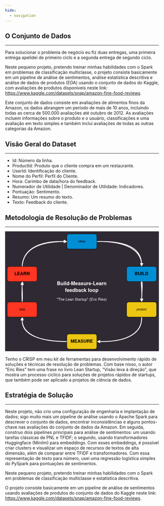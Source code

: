```yaml
---
hide:
  - navigation
---
```


## O Conjunto de Dados

---

Para solucionar o problema de negócio eu fiz duas entregas, uma primeira entrega apelidei de primeiro ciclo e a segunda entrega de segundo ciclo.

Neste pequeno projeto, pretendo treinar minhas habilidades com o Spark em problemas de classificação multiclasse, o projeto consiste basicamente em um pipeline de análise de sentimentos, análise estatística descritiva e análise de dados de produtos (EDA) usando o conjunto de dados do Kaggle, com avaliações de produtos disponíveis neste link: https://www.kaggle.com/datasets/snap/amazon-fine-food-reviews.

Este conjunto de dados consiste em avaliações de alimentos finos da Amazon, os dados abrangem um período de mais de 10 anos, incluindo todas as cerca de 500.000 avaliações até outubro de 2012. As avaliações incluem informações sobre o produto e o usuário, classificações e uma avaliação em texto simples e também inclui avaliações de todas as outras categorias da Amazon.

## Visão Geral do Dataset

---

- Id: Número da linha.
- ProductId: Produto que o cliente compra em um restaurante.
- UserId: Identificação do cliente.
- Nome do Perfil: Perfil do Cliente.
- Hora: Carimbo de data/hora do feedback.
- Numerador de Utilidade | Denominador de Utilidade: Indicadores.
- Pontuação: Sentimento.
- Resumo: Um resumo do texto.
- Texto: Feedback do cliente.


## Metodologia de Resolução de Problemas

---

<img src="img/build_measure_learn.png">

Tenho o CRISP em meu kit de ferramentas para desenvolvimento rápido de soluções e técnicas de resolução de problemas. Com base nisso, o autor "Eric Ries" tem uma frase no livro Lean Startup, "Visão leva à direção", que mostra um processo cíclico para soluções de projetos rápidos de startups, que também pode ser aplicado a projetos de ciência de dados.


## Estratégia de Solução

---


Neste projeto, não crio uma configuração de engenharia e implantação de dados; sigo muito mais um pipeline de análise usando o Apache Spark para descrever o conjunto de dados, encontrar inconsistências e alguns pontos-chave nas avaliações do conjunto de dados da Amazon. Em seguida, construo dois pipelines principais para análise de sentimentos: um usando tarefas clássicas de PNL e TFIDF; o segundo, usando transformadores Huggingface (Minilm) para embeddings. Com esses embeddings, é possível criar clusters e visualizar um espaço de recursos de textos de alta dimensão, além de comparar entre TFIDF e transformadores. Com essa representação de texto para número, usei uma regressão logística simples do PySpark para pontuações de sentimentos.

Neste pequeno projeto, pretendo treinar minhas habilidades com o Spark em problemas de classificação multiclasse e estatística descritiva.

O projeto consiste basicamente em um pipeline de análise de sentimentos usando avaliações de produtos do conjunto de dados do Kaggle neste link: https://www.kaggle.com/datasets/snap/amazon-fine-food-reviews.